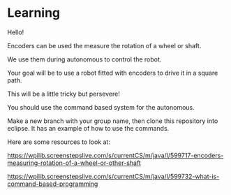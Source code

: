 # Learning

Hello!

Encoders can be used the measure the rotation of a wheel or shaft.

We use them during autonomous to control the robot.

Your goal will be to use a robot fitted with encoders to drive it in a square path.

This will be a little tricky but persevere!

You should use the command based system for the autonomous.

Make a new branch with your group name, then clone this repository into eclipse. It has an example of how to use the commands.

Here are some resources to look at:

https://wpilib.screenstepslive.com/s/currentCS/m/java/l/599717-encoders-measuring-rotation-of-a-wheel-or-other-shaft

https://wpilib.screenstepslive.com/s/currentCS/m/java/l/599732-what-is-command-based-programming
